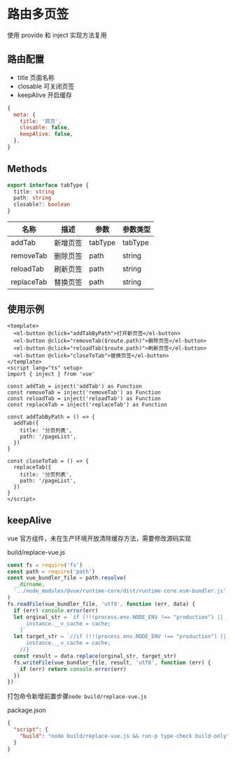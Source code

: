 # 路由多页签

使用 provide 和 inject 实现方法复用

## 路由配置

- title 页面名称
- closable 可关闭页签
- keepAlive 开启缓存

```js
{
  meta: {
    title: '首页',
    closable: false,
    keepAlive: false,
  },
}
```

## Methods

```ts
export interface tabType {
  title: string
  path: string
  closable?: boolean
}
```

| 名称       | 描述     | 参数    | 参数类型 |
| ---------- | -------- | ------- | -------- |
| addTab     | 新增页签 | tabType | tabType  |
| removeTab  | 删除页签 | path    | string   |
| reloadTab  | 刷新页签 | path    | string   |
| replaceTab | 替换页签 | path    | string   |

## 使用示例

```vue
<template>
  <el-button @click="addTabByPath">打开新页签</el-button>
  <el-button @click="removeTab($route.path)">删除页签</el-button>
  <el-button @click="reloadTab($route.path)">刷新页签</el-button>
  <el-button @click="closeToTab">替换页签</el-button>
</template>
<script lang="ts" setup>
import { inject } from 'vue'

const addTab = inject('addTab') as Function
const removeTab = inject('removeTab') as Function
const reloadTab = inject('reloadTab') as Function
const replaceTab = inject('replaceTab') as Function

const addTabByPath = () => {
  addTab({
    title: '分页列表',
    path: '/pageList',
  })
}

const closeToTab = () => {
  replaceTab({
    title: '分页列表',
    path: '/pageList',
  })
}
</script>
```

## keepAlive

vue 官方组件，未在生产环境开放清除缓存方法，需要修改源码实现

build/replace-vue.js

```js
const fs = require('fs')
const path = require('path')
const vue_bundler_file = path.resolve(
  __dirname,
  '../node_modules/@vue/runtime-core/dist/runtime-core.esm-bundler.js'
)
fs.readFile(vue_bundler_file, 'utf8', function (err, data) {
  if (err) console.error(err)
  let orginal_str = `if (!!(process.env.NODE_ENV !== "production") || __VUE_PROD_DEVTOOLS__) {
      instance.__v_cache = cache;
    }`
  let target_str = `//if (!!(process.env.NODE_ENV !== "production") || __VUE_PROD_DEVTOOLS__) {
      instance.__v_cache = cache;
    //}`
  const result = data.replace(orginal_str, target_str)
  fs.writeFile(vue_bundler_file, result, 'utf8', function (err) {
    if (err) return console.error(err)
  })
})
```

打包命令新增前置步骤`node build/replace-vue.js`

package.json

```json
{
  "script": {
    "build": "node build/replace-vue.js && run-p type-check build-only"
  }
}
```
